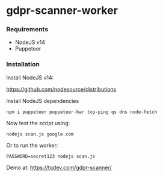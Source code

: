 # gdpr-scanner-worker

### Requirements

- NodeJS v14
- Puppeteer

### Installation

Install NodeJS v14:

https://github.com/nodesource/distributions

Install NodeJS dependencies

    npm i puppeteer puppeteer-har tcp-ping qs dns node-fetch
    
Now test the script using:

    nodejs scan.js google.com
    
Or to run the worker:

    PASSWORD=secret123 nodejs scan.js

Demo at: https://tqdev.com/gdpr-scanner/
